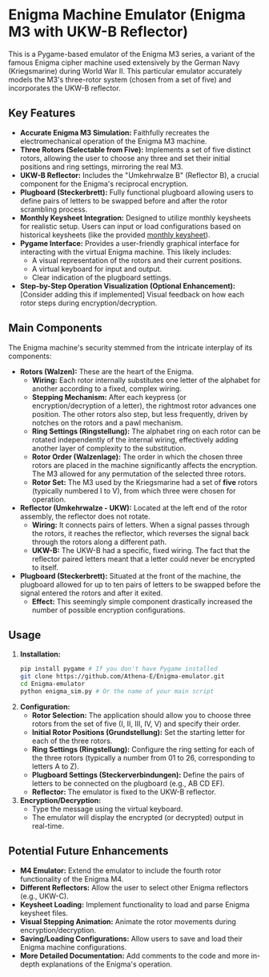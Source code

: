 # Enigma Machine Emulator (Enigma M3 with UKW-B Reflector)

This is a Pygame-based emulator of the Enigma M3 series, a variant of the famous Enigma cipher machine used extensively by the German Navy (Kriegsmarine) during World War II. This particular emulator accurately models the M3's three-rotor system (chosen from a set of five) and incorporates the UKW-B reflector.

## Key Features

* **Accurate Enigma M3 Simulation:** Faithfully recreates the electromechanical operation of the Enigma M3 machine.
* **Three Rotors (Selectable from Five):** Implements a set of five distinct rotors, allowing the user to choose any three and set their initial positions and ring settings, mirroring the real M3.
* **UKW-B Reflector:** Includes the "Umkehrwalze B" (Reflector B), a crucial component for the Enigma's reciprocal encryption.
* **Plugboard (Steckerbrett):** Fully functional plugboard allowing users to define pairs of letters to be swapped before and after the rotor scrambling process.
* **Monthly Keysheet Integration:** Designed to utilize monthly keysheets for realistic setup. Users can input or load configurations based on historical keysheets (like the provided [monthly keysheet](https://artsandculture.google.com/asset/enigma-setting-sheet/EAGejYOkpCao8Q?hl=en)).
* **Pygame Interface:** Provides a user-friendly graphical interface for interacting with the virtual Enigma machine. This likely includes:
    * A visual representation of the rotors and their current positions.
    * A virtual keyboard for input and output.
    * Clear indication of the plugboard settings.
* **Step-by-Step Operation Visualization (Optional Enhancement):** [Consider adding this if implemented] Visual feedback on how each rotor steps during encryption/decryption.

## Main Components

The Enigma machine's security stemmed from the intricate interplay of its components:

* **Rotors (Walzen):** These are the heart of the Enigma.
    * **Wiring:** Each rotor internally substitutes one letter of the alphabet for another according to a fixed, complex wiring.
    * **Stepping Mechanism:** After each keypress (or encryption/decryption of a letter), the rightmost rotor advances one position. The other rotors also step, but less frequently, driven by notches on the rotors and a pawl mechanism.
    * **Ring Settings (Ringstellung):** The alphabet ring on each rotor can be rotated independently of the internal wiring, effectively adding another layer of complexity to the substitution.
    * **Rotor Order (Walzenlage):** The order in which the chosen three rotors are placed in the machine significantly affects the encryption. The M3 allowed for any permutation of the selected three rotors.
    * **Rotor Set:** The M3 used by the Kriegsmarine had a set of **five** rotors (typically numbered I to V), from which three were chosen for operation.
* **Reflector (Umkehrwalze - UKW):** Located at the left end of the rotor assembly, the reflector does not rotate.
    * **Wiring:** It connects pairs of letters. When a signal passes through the rotors, it reaches the reflector, which reverses the signal back through the rotors along a different path.
    * **UKW-B:** The UKW-B had a specific, fixed wiring. The fact that the reflector paired letters meant that a letter could never be encrypted to itself.
* **Plugboard (Steckerbrett):** Situated at the front of the machine, the plugboard allowed for up to ten pairs of letters to be swapped before the signal entered the rotors and after it exited.
    * **Effect:** This seemingly simple component drastically increased the number of possible encryption configurations.

## Usage

1.  **Installation:**
    ```bash
    pip install pygame # If you don't have Pygame installed
    git clone https://github.com/Athena-E/Enigma-emulator.git
    cd Enigma-emulator
    python enigma_sim.py # Or the name of your main script
    ```
2.  **Configuration:**
    * **Rotor Selection:** The application should allow you to choose three rotors from the set of five (I, II, III, IV, V) and specify their order.
    * **Initial Rotor Positions (Grundstellung):** Set the starting letter for each of the three rotors.
    * **Ring Settings (Ringstellung):** Configure the ring setting for each of the three rotors (typically a number from 01 to 26, corresponding to letters A to Z).
    * **Plugboard Settings (Steckerverbindungen):** Define the pairs of letters to be connected on the plugboard (e.g., AB CD EF).
    * **Reflector:** The emulator is fixed to the UKW-B reflector.
3.  **Encryption/Decryption:**
    * Type the message using the virtual keyboard.
    * The emulator will display the encrypted (or decrypted) output in real-time.
  
## Potential Future Enhancements

* **M4 Emulator:** Extend the emulator to include the fourth rotor functionality of the Enigma M4.
* **Different Reflectors:** Allow the user to select other Enigma reflectors (e.g., UKW-C).
* **Keysheet Loading:** Implement functionality to load and parse Enigma keysheet files.
* **Visual Stepping Animation:** Animate the rotor movements during encryption/decryption.
* **Saving/Loading Configurations:** Allow users to save and load their Enigma machine configurations.
* **More Detailed Documentation:** Add comments to the code and more in-depth explanations of the Enigma's operation.
